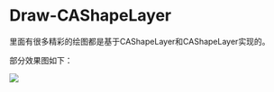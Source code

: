 # Draw-CAShapeLayer


里面有很多精彩的绘图都是基于CAShapeLayer和CAShapeLayer实现的。

部分效果图如下：

![](https://github.com/LoveMeiM/Draw-CAShapeLayer/raw/master/效果.gif)
